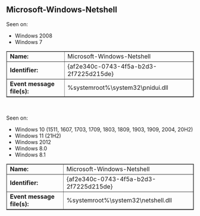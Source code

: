 ## Microsoft-Windows-Netshell

Seen on:
* Windows 2008
* Windows 7

<table border="1" class="docutils">
  <tbody>
    <tr>
      <td><b>Name:</b></td>
      <td>Microsoft-Windows-Netshell</td>
    </tr>
    <tr>
      <td><b>Identifier:</b></td>
      <td>{af2e340c-0743-4f5a-b2d3-2f7225d215de}</td>
    </tr>
    <tr>
      <td><b>Event message file(s):</b></td>
      <td>%systemroot%\system32\pnidui.dll</td>
    </tr>
  </tbody>
</table>

&nbsp;

Seen on:
* Windows 10 (1511, 1607, 1703, 1709, 1803, 1809, 1903, 1909, 2004, 20H2)
* Windows 11 (21H2)
* Windows 2012
* Windows 8.0
* Windows 8.1

<table border="1" class="docutils">
  <tbody>
    <tr>
      <td><b>Name:</b></td>
      <td>Microsoft-Windows-Netshell</td>
    </tr>
    <tr>
      <td><b>Identifier:</b></td>
      <td>{af2e340c-0743-4f5a-b2d3-2f7225d215de}</td>
    </tr>
    <tr>
      <td><b>Event message file(s):</b></td>
      <td>%systemroot%\system32\netshell.dll</td>
    </tr>
  </tbody>
</table>

&nbsp;

